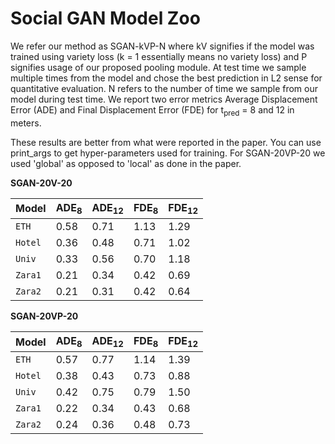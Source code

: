 # Social GAN Model Zoo

We refer our method as SGAN-kVP-N where kV signifies if the model was trained using variety loss (k = 1 essentially means no variety loss) and P signifies usage of our proposed pooling module. At test time we sample multiple times from the model and chose the best prediction in L2 sense for quantitative evaluation. N refers to the number of time we sample from our model during test time. We report two error metrics Average Displacement Error (ADE) and Final Displacement Error (FDE) for t<sub>pred</sub> = 8 and 12 in meters.

These results are better from what were reported in the paper. You can use print_args to get hyper-parameters used for training. For SGAN-20VP-20 we used 'global' as opposed to 'local' as done in the paper.

**SGAN-20V-20**

| Model | ADE<sub>8</sub>  |  ADE<sub>12</sub> | FDE<sub>8</sub>  | FDE<sub>12</sub>  |
|-----   |----- |---    |---    |---   |
| `ETH`  | 0.58 |0.71 |1.13 |1.29 |
| `Hotel`| 0.36 |0.48 |0.71 |1.02 |
| `Univ` | 0.33 |0.56 |0.70 |1.18 |
| `Zara1`| 0.21 |0.34 |0.42 |0.69 |
| `Zara2`| 0.21 |0.31 |0.42 |0.64 |

**SGAN-20VP-20**

| Model | ADE<sub>8</sub>  |  ADE<sub>12</sub> | FDE<sub>8</sub>  | FDE<sub>12</sub>  |
|-----   |----- |---  |---    |---   |
| `ETH`  | 0.57 |0.77 |1.14 |1.39|
| `Hotel`| 0.38 |0.43 |0.73 |0.88|
| `Univ` | 0.42 |0.75 |0.79 |1.50|
| `Zara1`| 0.22 |0.34 |0.43 |0.68|
| `Zara2`| 0.24 |0.36 |0.48 |0.73|
